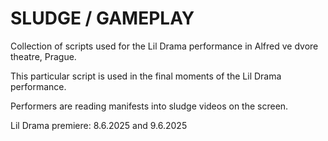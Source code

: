 # SLUDGE / GAMEPLAY

Collection of scripts used for the Lil Drama performance in Alfred ve dvore theatre, Prague. 

This particular script is used in the final moments of the Lil Drama performance.

Performers are reading manifests into sludge videos on the screen.

Lil Drama premiere: 8.6.2025 and 9.6.2025
